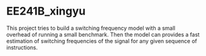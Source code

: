 # EE241B_xingyu
This project tries to build a switching frequency model with a small overhead of running a small benchmark. Then the model can provides a fast estimation of switching frequencies of the signal for any given sequence of instructions.
